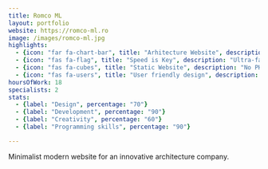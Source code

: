 ```yaml
---
title: Romco ML
layout: portfolio
website: https://romco-ml.ro
image: /images/romco-ml.jpg
highlights: 
  - {icon: "far fa-chart-bar", title: "Arhitecture Website", description: "Portfolio showcase for ROMCO-ML, innovative arhitecture company."}
  - {icon: "fas fa-flag", title: "Speed is Key", description: "Ultra-fast load times, averaging less than 3 seconds."}
  - {icon: "fas fa-cubes", title: "Static Website", description: "No PHP, MySQL or frameworks. Just plain HTML, CSS & vanilla JavaScript."}
  - {icon: "fas fa-users", title: "User friendly design", description: "In this clean website design, all the information is easily accessible."}
hoursOfWork: 18
specialists: 2
stats:
  - {label: "Design", percentage: "70"}
  - {label: "Development", percentage: "90"}
  - {label: "Creativity", percentage: "60"}
  - {label: "Programming skills", percentage: "90"}

---
```


Minimalist modern website for an innovative architecture company.
